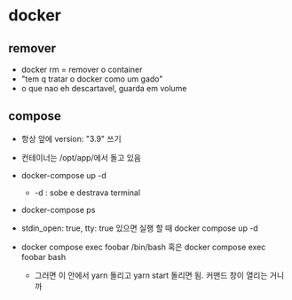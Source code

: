 # docker

## remover 

- docker rm = remover o container
- "tem q tratar o docker como um gado"
- o que nao eh descartavel, guarda em volume

## compose

- 항상 앞에 version: "3.9" 쓰기
- 컨테이너는 /opt/app/에서 돌고 있음

- docker-compose up -d
	- -d : sobe e destrava terminal
- docker-compose ps 

- stdin_open: true, tty: true 있으면 실행 할 때 docker compose up -d
- docker compose exec foobar /bin/bash 혹은 docker compose exec foobar bash
	- 그러면 이 안에서 yarn 돌리고 yarn start 돌리면 됨. 커맨드 창이 열리는 거니까